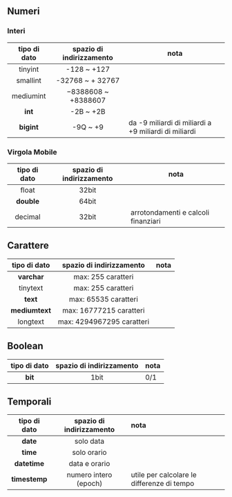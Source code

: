 ## Numeri
### Interi

| tipo di dato | spazio di indirizzamento | nota                                                 |
| :----------: | :----------------------: | ---------------------------------------------------- |
|   tinyint    |       -128 ~ +127        |                                                      |
|   smallint   |     -32768 ~ + 32767     |                                                      |
|  mediumint   |   −8388608 ~ +8388607    |                                                      |
|   **int**    |        -2B ~ +2B         |                                                      |
|  **bigint**  |         -9Q ~ +9         | da -9 miliardi di miliardi a +9 miliardi di miliardi |

### Virgola Mobile

| tipo di dato | spazio di indirizzamento | nota                                |
| :----------: | :----------------------: | ----------------------------------- |
|    float     |          32bit           |                                     |
|  **double**  |          64bit           |                                     |
|   decimal    |          32bit           | arrotondamenti e calcoli finanziari |

## Carattere

|  tipo di dato  | spazio di indirizzamento  | nota |
| :------------: | :-----------------------: | :--- |
|  **varchar**   |    max: 255 caratteri     |      |
|    tinytext    |    max: 255 caratteri     |      |
|    **text**    |   max: 65535 caratteri    |      |
| **mediumtext** |  max: 16777215 caratteri  |      |
|    longtext    | max: 4294967295 caratteri |      |
## Boolean
| tipo di dato | spazio di indirizzamento | nota |
| :----------: | :----------------------: | :--- |
|   **bit**    |           1bit           | 0/1  |
## Temporali
| tipo di dato  | spazio di indirizzamento | nota                                       |
| :-----------: | :----------------------: | :----------------------------------------- |
|   **date**    |        solo data         |                                            |
|   **time**    |       solo orario        |                                            |
| **datetime**  |      data e orario       |                                            |
| **timestemp** |  numero intero (epoch)   | utile per calcolare le differenze di tempo |

